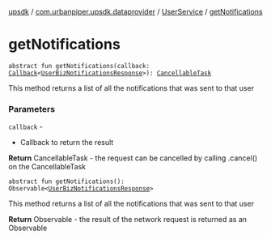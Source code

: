 [upsdk](../../index.md) / [com.urbanpiper.upsdk.dataprovider](../index.md) / [UserService](index.md) / [getNotifications](./get-notifications.md)

# getNotifications

`abstract fun getNotifications(callback: `[`Callback`](../-callback/index.md)`<`[`UserBizNotificationsResponse`](../../com.urbanpiper.upsdk.model.networkresponse/-user-biz-notifications-response/index.md)`>): `[`CancellableTask`](../-cancellable-task/index.md)

This method returns a list of all the notifications that was sent to that user

### Parameters

`callback` -
* Callback to return the result

**Return**
CancellableTask - the request can be cancelled by calling .cancel() on the CancellableTask

`abstract fun getNotifications(): Observable<`[`UserBizNotificationsResponse`](../../com.urbanpiper.upsdk.model.networkresponse/-user-biz-notifications-response/index.md)`>`

This method returns a list of all the notifications that was sent to that user

**Return**
Observable - the result of the network request is returned as an Observable

